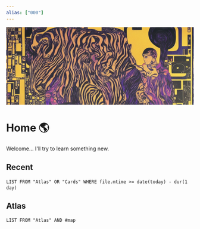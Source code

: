 ```yaml
---
alias: ["000"]
---
```


![Banner](Extras/Images/banner.png)

# Home 🌎
Welcome... I'll try to learn something new.

## Recent
```dataview
LIST FROM "Atlas" OR "Cards" WHERE file.mtime >= date(today) - dur(1 day) 
```

## Atlas 
```dataview
LIST FROM "Atlas" AND #map 
```
